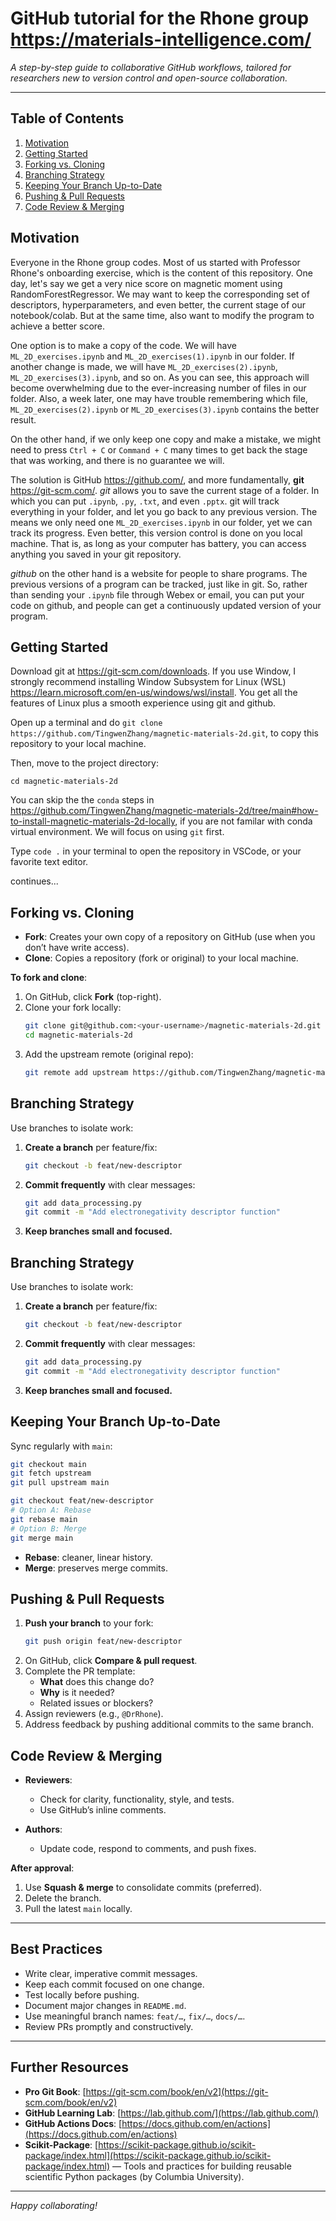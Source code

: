 # GitHub tutorial for the Rhone group https://materials-intelligence.com/

*A step-by-step guide to collaborative GitHub workflows, tailored for researchers new to version control and open-source collaboration.*

---

## Table of Contents

1. [Motivation](#motivation)
2. [Getting Started](#getting-started)
3. [Forking vs. Cloning](#forking-vs-cloning)
4. [Branching Strategy](#branching-strategy)
5. [Keeping Your Branch Up-to-Date](#keeping-your-branch-up-to-date)
6. [Pushing & Pull Requests](#pushing--pull-requests)
7. [Code Review & Merging](#code-review--merging)

## Motivation
Everyone in the Rhone group codes. Most of us started with Professor Rhone's onboarding exercise, which is the content of this repository. One day, let's say we get a very nice score on magnetic moment using RandomForestRegressor. We may want to keep the corresponding set of descriptors, hyperparameters, and even better, the current stage of our notebook/colab. But at the same time, also want to modify the program to achieve a better score. 

One option is to make a copy of the code. We will have `ML_2D_exercises.ipynb` and `ML_2D_exercises(1).ipynb` in our folder. If another change is made, we will have `ML_2D_exercises(2).ipynb`, `ML_2D_exercises(3).ipynb`, and so on. As you can see, this approach will become overwhelming due to the ever-increasing number of files in our folder. Also, a week later, one may have trouble remembering which file, `ML_2D_exercises(2).ipynb` or `ML_2D_exercises(3).ipynb` contains the better result.

On the other hand, if we only keep one copy and make a mistake, we might need to press `Ctrl + C` or `Command + C` many times to get back the stage that was working, and there is no guarantee we will.

The solution is GitHub https://github.com/, and more fundamentally, **git** https://git-scm.com/. *git* allows you to save the current stage of a folder. In which you can put `.ipynb`, `.py`, `.txt`, and even `.pptx`. git will track everything in your folder, and let you go back to any previous version. The means we only need one `ML_2D_exercises.ipynb` in our folder, yet we can track its progress. Even better, this version control is done on you local machine. That is, as long as your computer has battery, you can access anything you saved in your git repository.

*github* on the other hand is a website for people to share programs. The previous versions of a program can be tracked, just like in git. So, rather than sending your `.ipynb` file through Webex or email, you can put your code on github, and people can get a continuously updated version of your program.

## Getting Started
Download git at https://git-scm.com/downloads. If you use Window, I strongly recommend installing Window Subsystem for Linux (WSL) https://learn.microsoft.com/en-us/windows/wsl/install. You get all the features of Linux plus a smooth experience using git and github.

Open up a terminal and do `git clone https://github.com/TingwenZhang/magnetic-materials-2d.git`, to copy this repository to your local machine.

Then, move to the project directory:
```
cd magnetic-materials-2d
```

You can skip the the `conda` steps in https://github.com/TingwenZhang/magnetic-materials-2d/tree/main#how-to-install-magnetic-materials-2d-locally, if you are not familar with conda virtual environment. We will focus on using `git` first.

Type `code .` in your terminal to open the repository in VSCode, or your favorite text editor.

continues...

## Forking vs. Cloning

- **Fork**: Creates your own copy of a repository on GitHub (use when you don’t have write access).
- **Clone**: Copies a repository (fork or original) to your local machine.

**To fork and clone**:

1. On GitHub, click **Fork** (top-right).
2. Clone your fork locally:
   ```bash
   git clone git@github.com:<your-username>/magnetic-materials-2d.git
   cd magnetic-materials-2d
   ```
3. Add the upstream remote (original repo):
   ```bash
   git remote add upstream https://github.com/TingwenZhang/magnetic-materials-2d.git
   ```

## Branching Strategy

Use branches to isolate work:

1. **Create a branch** per feature/fix:
   ```bash
   git checkout -b feat/new-descriptor
   ```
2. **Commit frequently** with clear messages:
   ```bash
   git add data_processing.py
   git commit -m "Add electronegativity descriptor function"
   ```
3. **Keep branches small and focused.**

## Branching Strategy

Use branches to isolate work:

1. **Create a branch** per feature/fix:
   ```bash
   git checkout -b feat/new-descriptor
   ```
2. **Commit frequently** with clear messages:
   ```bash
   git add data_processing.py
   git commit -m "Add electronegativity descriptor function"
   ```
3. **Keep branches small and focused.**

## Keeping Your Branch Up-to-Date

Sync regularly with `main`:

```bash
git checkout main
git fetch upstream
git pull upstream main

git checkout feat/new-descriptor
# Option A: Rebase
git rebase main
# Option B: Merge
git merge main
```

- **Rebase**: cleaner, linear history.
- **Merge**: preserves merge commits.

## Pushing & Pull Requests

1. **Push your branch** to your fork:
   ```bash
   git push origin feat/new-descriptor
   ```
2. On GitHub, click **Compare & pull request**.
3. Complete the PR template:
   - **What** does this change do?
   - **Why** is it needed?
   - Related issues or blockers?
4. Assign reviewers (e.g., `@DrRhone`).
5. Address feedback by pushing additional commits to the same branch.

## Code Review & Merging

- **Reviewers**:

  - Check for clarity, functionality, style, and tests.
  - Use GitHub’s inline comments.

- **Authors**:

  - Update code, respond to comments, and push fixes.

**After approval**:

1. Use **Squash & merge** to consolidate commits (preferred).
2. Delete the branch.
3. Pull the latest `main` locally.

---
  ## Best Practices

- Write clear, imperative commit messages.
- Keep each commit focused on one change.
- Test locally before pushing.
- Document major changes in `README.md`.
- Use meaningful branch names: `feat/…`, `fix/…`, `docs/…`.
- Review PRs promptly and constructively.

---

## Further Resources

- **Pro Git Book**: [https://git-scm.com/book/en/v2](https://git-scm.com/book/en/v2)
- **GitHub Learning Lab**: [https://lab.github.com/](https://lab.github.com/)
- **GitHub Actions Docs**: [https://docs.github.com/en/actions](https://docs.github.com/en/actions)
- **Scikit-Package**: [https://scikit-package.github.io/scikit-package/index.html](https://scikit-package.github.io/scikit-package/index.html) — Tools and practices for building reusable scientific Python packages (by Columbia University).
  
---

*Happy collaborating!*

